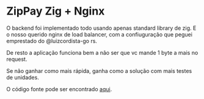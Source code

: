 # ZipPay Zig + Nginx

O backend foi implementado todo usando apenas standard library de zig. 
E o nosso querido nginx de load balancer, com a confiuguração que peguei emprestado do @luizcordista-go rs.

De resto a aplicação funciona bem a não ser que vc mande 1 byte a mais no request.

Se não ganhar como mais rápida, ganha como a solução com mais testes de unidades.

O código fonte pode ser encontrado [aqui](https://git.uchoamp.dev/uchoamp/zig-pay).
